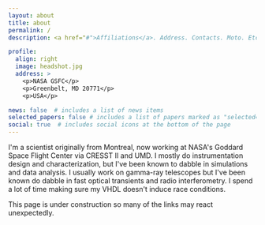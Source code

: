 ```yaml
---
layout: about
title: about
permalink: /
description: <a href="#">Affiliations</a>. Address. Contacts. Moto. Etc.

profile:
  align: right
  image: headshot.jpg
  address: >
    <p>NASA GSFC</p>
    <p>Greenbelt, MD 20771</p>
    <p>USA</p>

news: false  # includes a list of news items
selected_papers: false # includes a list of papers marked as "selected={true}"
social: true  # includes social icons at the bottom of the page
---
```


I'm a scientist originally from Montreal, now working at NASA's Goddard Space Flight Center via CRESST II and UMD. I mostly do instrumentation design and characterization, but I've been known to dabble in simulations and data analysis. I usually work on gamma-ray telescopes but I've been known do dabble in fast optical transients and radio interferometry. I spend a lot of time making sure my VHDL doesn't induce race conditions. 

This page is under construction so many of the links may react unexpectedly. 